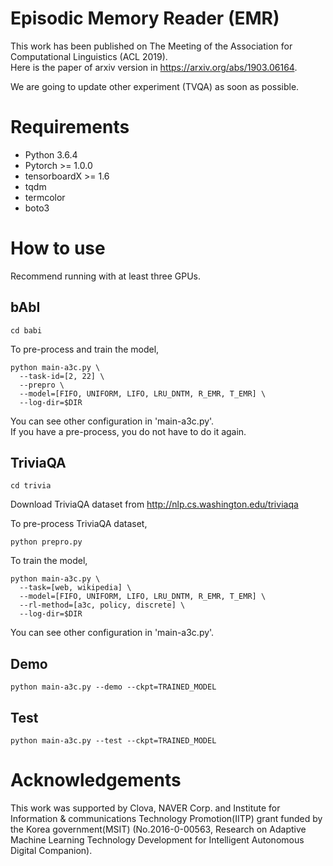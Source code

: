 # Episodic Memory Reader (EMR)

This work has been published on The Meeting of the Association for Computational
Linguistics (ACL 2019).  
Here is the paper of arxiv version in https://arxiv.org/abs/1903.06164.  

We are going to update other experiment (TVQA) as soon as possible.

# Requirements
* Python 3.6.4  
* Pytorch >= 1.0.0  
* tensorboardX >= 1.6  
* tqdm  
* termcolor  
* boto3  

# How to use

Recommend running with at least three GPUs.

## bAbI  
```shell
cd babi  
```

To pre-process and train the model,
```shell
python main-a3c.py \
  --task-id=[2, 22] \
  --prepro \
  --model=[FIFO, UNIFORM, LIFO, LRU_DNTM, R_EMR, T_EMR] \
  --log-dir=$DIR  
```

You can see other configuration in 'main-a3c.py'.  
If you have a pre-process, you do not have to do it again.  

## TriviaQA  

```shell
cd trivia  
```

Download TriviaQA dataset from http://nlp.cs.washington.edu/triviaqa  

To pre-process TriviaQA dataset,
```shell
python prepro.py  
```

To train the model,
```shell
python main-a3c.py \
  --task=[web, wikipedia] \
  --model=[FIFO, UNIFORM, LIFO, LRU_DNTM, R_EMR, T_EMR] \
  --rl-method=[a3c, policy, discrete] \
  --log-dir=$DIR  
```

You can see other configuration in 'main-a3c.py'.  

## Demo

```shell
python main-a3c.py --demo --ckpt=TRAINED_MODEL  
```

## Test

```shell
python main-a3c.py --test --ckpt=TRAINED_MODEL  
```

# Acknowledgements

This work was supported by Clova, NAVER Corp. and Institute for Information \&
communications Technology Promotion(IITP) grant funded by the Korea
government(MSIT) (No.2016-0-00563, Research on Adaptive Machine Learning
Technology Development for Intelligent Autonomous Digital Companion). 
